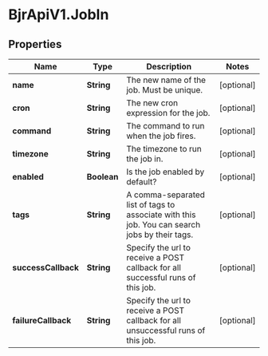 # BjrApiV1.JobIn

## Properties
Name | Type | Description | Notes
------------ | ------------- | ------------- | -------------
**name** | **String** | The new name of the job. Must be unique. | [optional] 
**cron** | **String** | The new cron expression for the job. | [optional] 
**command** | **String** | The command to run when the job fires. | [optional] 
**timezone** | **String** | The timezone to run the job in. | [optional] 
**enabled** | **Boolean** | Is the job enabled by default? | [optional] 
**tags** | **String** | A comma-separated list of tags to associate with this job. You can search jobs by their tags. | [optional] 
**successCallback** | **String** | Specify the url to receive a POST callback for all successful runs of this job. | [optional] 
**failureCallback** | **String** | Specify the url to receive a POST callback for all unsuccessful runs of this job. | [optional] 
